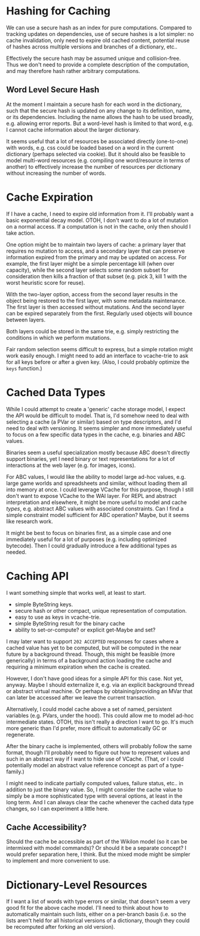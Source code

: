 
# Hashing for Caching

We can use a secure hash as an index for pure computations. Compared to tracking updates on dependencies, use of secure hashes is a lot simpler: no cache invalidation, only need to expire old cached content, potential reuse of hashes across multiple versions and branches of a dictionary, etc.. 

Effectively the secure hash may be assumed unique and collision-free. Thus we don't need to provide a complete description of the computation, and may therefore hash rather arbitrary computations. 

## Word Level Secure Hash

At the moment I maintain a secure hash for each word in the dictionary, such that the secure hash is updated on any change to its definition, name, or its dependencies. Including the name allows the hash to be used broadly, e.g. allowing error reports. But a word-level hash is limited to that word, e.g. I cannot cache information about the larger dictionary.

It seems useful that a lot of resources be associated directly (one-to-one) with words, e.g. css could be loaded based on a word in the current dictionary (perhaps selected via cookie). But it should also be feasible to model multi-word resources (e.g. compiling one word/resource in terms of another) to effectively increase the number of resources per dictionary without increasing the number of words.

# Cache Expiration

If I have a cache, I need to expire old information from it. I'll probably want a basic exponential decay model. OTOH, I don't want to do a lot of mutation on a normal access. If a computation is not in the cache, only then should I take action. 

One option might be to maintain two layers of cache: a primary layer that requires no mutation to access, and a secondary layer that can preserve information expired from the primary and may be updated on access. For example, the first layer might be a simple percentage kill (when over capacity), while the second layer selects some random subset for consideration then kills a fraction of that subset (e.g. pick 3, kill 1 with the worst heuristic score for reuse). 

With the two-layer option, access from the second layer results in the object being restored to the first layer, with some metadata maintenance. The first layer is then accessed without mutations. And the second layer can be expired separately from the first. Regularly used objects will bounce between layers.

Both layers could be stored in the same trie, e.g. simply restricting the conditions in which we perform mutations. 

Fair random selection seems difficult to express, but a simple rotation might work easily enough. I might need to add an interface to vcache-trie to ask for all keys before or after a given key. (Also, I could probably optimize the `keys` function.)

# Cached Data Types

While I could attempt to create a 'generic' cache storage model, I expect the API would be difficult to model. That is, I'd somehow need to deal with selecting a cache (a PVar or similar) based on type descriptors, and I'd need to deal with versioning. It seems simpler and more immediately useful to focus on a few specific data types in the cache, e.g. binaries and ABC values.

Binaries seem a useful specialization mostly because ABC doesn't directly support binaries, yet I need binary or text representations for a lot of interactions at the web layer (e.g. for images, icons). 

For ABC values, I would like the ability to model large ad-hoc values, e.g. large game worlds and spreadsheets and similar, without loading them all into memory at once. I could leverage VCache for this purpose, though I still don't want to expose VCache to the WAI layer. For REPL and abstract interpretation and elsewhere, it might be more useful to model and cache *types*, e.g. abstract ABC values with associated constraints. Can I find a simple constraint model sufficient for ABC operation? Maybe, but it seems like research work. 

It might be best to focus on binaries first, as a simple case and one immediately useful for a lot of purposes (e.g. including optimized bytecode). Then I could gradually introduce a few additional types as needed.

# Caching API

I want something simple that works well, at least to start. 

* simple ByteString keys. 
 * secure hash or other compact, unique representation of computation. 
 * easy to use as keys in vcache-trie.
* simple ByteString result for the binary cache
* ability to set-or-compute? or explicit get-Maybe and set?

I may later want to support `202 ACCEPTED` responses for cases where a cached value has yet to be computed, but will be computed in the near future by a background thread. Though, this might be feasible (more generically) in terms of a background action loading the cache and requiring a minimum expiration when the cache is created.

However, I don't have good ideas for a simple API for this case. Not yet, anyway. Maybe I should externalize it, e.g. via an explicit background thread or abstract virtual machine. Or perhaps by obtaining/providing an MVar that can later be accessed after we leave the current transaction. 

Alternatively, I could model cache above a set of named, persistent variables (e.g. PVars, under the hood). This could allow me to model ad-hoc intermediate states. OTOH, this isn't really a direction I want to go. It's much more generic than I'd prefer, more difficult to automatically GC or regenerate.

After the binary cache is implemented, others will probably follow the same format, though I'll probably need to figure out how to represent values and such in an abstract way if I want to hide use of VCache. (That, or I could potentially model an abstract value reference concept as part of a type-family.)

I might need to indicate partially computed values, failure status, etc.. in addition to just the binary value. So, I might consider the cache value to simply be a more sophisticated type with several options, at least in the long term. And I can always clear the cache whenever the cached data type changes, so I can experiment a little here.

## Cache Accessibility?

Should the cache be accessible as part of the Wikilon model (so it can be intermixed with model commands)? Or should it be a separate concept? I would prefer separation here, I think. But the mixed mode might be simpler to implement and more convenient to use.


# Dictionary-Level Resources

If I want a list of words with type errors or similar, that doesn't seem a very good fit for the above cache model. I'll need to think about how to automatically maintain such lists, either on a per-branch basis (i.e. so the lists aren't held for all historical versions of a dictionary, though they could be recomputed after forking an old version). 

